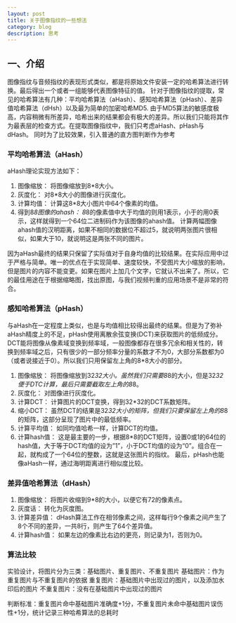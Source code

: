 ```yaml
---
layout: post
title: 关于图像指纹的一些想法
category: blog
description: 思考
---
```



## 一、介绍
图像指纹与音频指纹的表现形式类似，都是将原始文件安装一定的哈希算法进行转换。最后得出一个或者一组能够代表图像特征的值。
针对于图像指纹的提取，常见的哈希算法有几种：平均哈希算法（aHash）、感知哈希算法（pHash）、差异值哈希算法（dHsh）以及最为简单的加密哈希MD5.
由于MD5算法的敏感度极高，内容稍微有所差异，哈希出来的结果都会有极大的差异。所以我们只能将其作为最表层的检查方式。在提取图像指纹中，我们只考虑aHash、pHash与dHash。
同时为了比较效果，引入普通的直方图判断作为参考

### 平均哈希算法（aHash）
aHash理论实现方法如下：
1. 图像缩放： 将图像缩放到8*8大小。
2. 灰度化： 对8*8大小的图像进行灰度化。
3. 计算均值： 计算这8*8大小图片中64个像素的均值。
4. 得到8*8图像的ahash： 8*8的像素值中大于均值的则用1表示，小于的用0表示，这样就得到一个64位二进制码作为该图像的ahash值。
计算两幅图像ahash值的汉明距离，如果不相同的数据位不超过5，就说明两张图片很相似，如果大于10，就说明这是两张不同的图片。

因为aHash最终的结果只保留了实际值对于自身均值的比较结果。在实际应用中过于严格与简单。唯一的优点在于实现简单、速度较快，不受图片大小缩放的影响，但是图片的内容不能变更。如果在图片上加几个文字，它就认不出来了。所以，它的最佳用途在于根据缩略图，找出原图，与我们视频判重的应用场景不是非常的符合。

### 感知哈希算法（pHash）
与aHash在一定程度上类似，也是与均值相比较得出最终的结果。但是为了弥补aHash精度上的不足，pHash使用离散余弦变换(DCT)来获取图片的低频成分。DCT能将图像从像素域变换到频率域，一般图像都存在很多冗余和相关性的，转换到频率域之后，只有很少的一部分频率分量的系数才不为0，大部分系数都为0（或者说接近于0）。所以我们只用保留左上角的8*8大小的部分。
1.  图像缩放： 将图像缩放到32*32大小。虽然我们只需要8*8的大小，但是32*32便于DTC计算，最后只需要截取左上角的8*8。
2.  灰度化： 对图像进行灰度化。
3.  计算DCT： 计算图片的DCT变换，得到32*32的DCT系数矩阵。
4.  缩小DCT： 虽然DCT的结果是32*32大小的矩阵，但我们只要保留左上角的8*8的矩阵，这部分呈现了图片中的最低频率。
5.  计算平均值： 如同均值哈希一样，计算DCT的均值。
6.  计算hash值： 这是最主要的一步，根据8*8的DCT矩阵，设置0或1的64位的hash值，大于等于DCT均值的设为”1”，小于DCT均值的设为“0”。组合在一起，就构成了一个64位的整数，这就是这张图片的指纹。
最后，pHash也能像aHash一样，通过海明距离进行相似度比较。

### 差异值哈希算法（dHash）
1. 图像缩放： 将图片收缩到9*8的大小，以便它有72的像素点。
2. 灰度话： 转化为灰度图。
3. 计算差异值： dHash算法工作在相邻像素之间，这样每行9个像素之间产生了8个不同的差异，一共8行，则产生了64个差异值。
4. 计算hash值： 如果左边的像素比右边的更亮，则记录为1，否则为0。


### 算法比较
实验设计，将图片分为三类：基础图片、重复图片、不重复图片
基础图片：作为重复图片与不重复图片的依据
重复图片：基础图片中出现过的图片，以及添加水印后的图片
不重复图片：没有在基础图片中出现过的图片

判断标准：重复图片命中基础图片准确度+1分，不重复图片未命中基础图片误伤性+1分，统计记录三种哈希算法的总耗时

